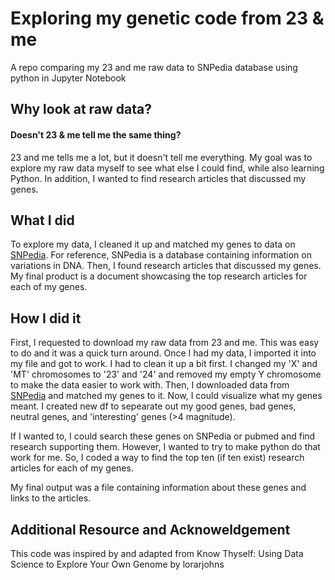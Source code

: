 
# **Exploring my genetic code from 23 & me**

A repo comparing my 23 and me raw data to SNPedia database using python in Jupyter Notebook

## Why look at raw data? 
#### Doesn't 23 & me tell me the same thing?

23 and me tells me a lot, but it doesn't tell me everything. My goal was to explore my raw data myself to see what else I could find, while also learning Python.
In addition, I wanted to find research articles that discussed my genes.

## What I did

To explore my data, I cleaned it up and matched my genes to data on [SNPedia](https://www.snpedia.com). For reference, SNPedia is a database containing information on variations in DNA.
Then, I found research articles that discussed my genes.
My final product is a document showcasing the top research articles for each of my genes.

## How I did it

First, I requested to download my raw data from 23 and me. This was easy to do and it was a quick turn around.
Once I had my data, I imported it into my file and got to work.
I had to clean it up a bit first. I changed my 'X' and 'MT' chromosomes to '23' and '24' and removed my empty Y chromosome to make the data easier to work with.
Then, I downloaded data from [SNPedia](https://www.snpedia.com) and matched my genes to it.
Now, I could visualize what my genes meant. I created new df to sepearate out my good genes, bad genes, neutral genes, and 'interesting' genes (>4 magnitude).

If I wanted to, I could search these genes on SNPedia or pubmed and find research supporting them. However, I wanted to try to make python do that work for me. So, I coded a way to find the top ten (if ten exist) research articles for each of my genes. 

My final output was a file containing information about these genes and links to the articles.

## Additional Resource and Acknoweldgement

This code was inspired by and adapted from Know Thyself: Using Data Science to Explore Your Own Genome by lorarjohns
